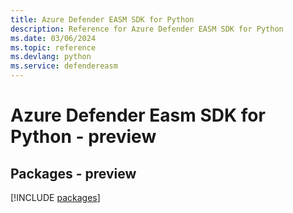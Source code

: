 ```yaml
---
title: Azure Defender EASM SDK for Python
description: Reference for Azure Defender EASM SDK for Python
ms.date: 03/06/2024
ms.topic: reference
ms.devlang: python
ms.service: defendereasm
---
```

# Azure Defender Easm SDK for Python - preview
## Packages - preview
[!INCLUDE [packages](defender-easm-index.md)]